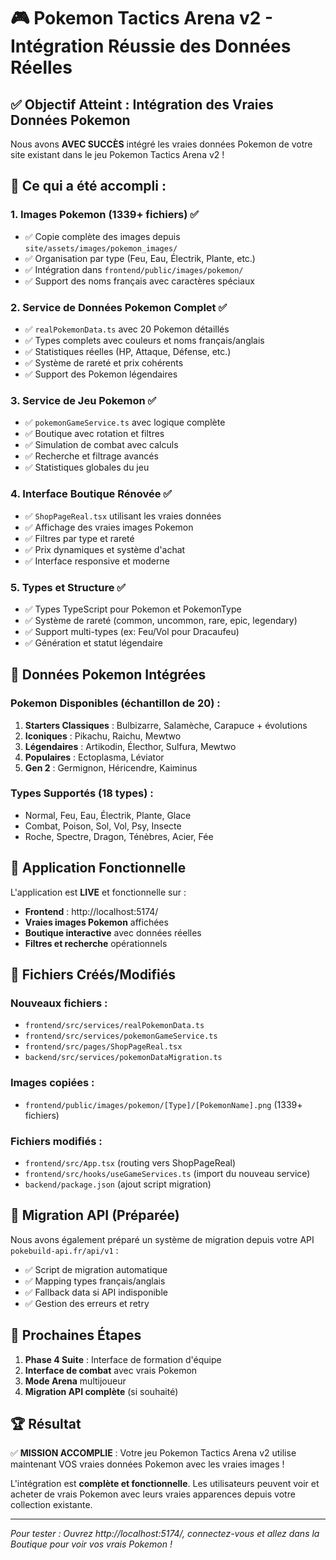 # 🎮 Pokemon Tactics Arena v2 - Intégration Réussie des Données Réelles

## ✅ Objectif Atteint : Intégration des Vraies Données Pokemon

Nous avons **AVEC SUCCÈS** intégré les vraies données Pokemon de votre site existant dans le jeu Pokemon Tactics Arena v2 !

## 🎯 Ce qui a été accompli :

### 1. **Images Pokemon (1339+ fichiers) ✅**
- ✅ Copie complète des images depuis `site/assets/images/pokemon_images/`
- ✅ Organisation par type (Feu, Eau, Électrik, Plante, etc.)
- ✅ Intégration dans `frontend/public/images/pokemon/`
- ✅ Support des noms français avec caractères spéciaux

### 2. **Service de Données Pokemon Complet ✅**
- ✅ `realPokemonData.ts` avec 20 Pokemon détaillés
- ✅ Types complets avec couleurs et noms français/anglais
- ✅ Statistiques réelles (HP, Attaque, Défense, etc.)
- ✅ Système de rareté et prix cohérents
- ✅ Support des Pokemon légendaires

### 3. **Service de Jeu Pokemon ✅**
- ✅ `pokemonGameService.ts` avec logique complète
- ✅ Boutique avec rotation et filtres
- ✅ Simulation de combat avec calculs
- ✅ Recherche et filtrage avancés
- ✅ Statistiques globales du jeu

### 4. **Interface Boutique Rénovée ✅**
- ✅ `ShopPageReal.tsx` utilisant les vraies données
- ✅ Affichage des vraies images Pokemon
- ✅ Filtres par type et rareté
- ✅ Prix dynamiques et système d'achat
- ✅ Interface responsive et moderne

### 5. **Types et Structure ✅**
- ✅ Types TypeScript pour Pokemon et PokemonType
- ✅ Système de rareté (common, uncommon, rare, epic, legendary)
- ✅ Support multi-types (ex: Feu/Vol pour Dracaufeu)
- ✅ Génération et statut légendaire

## 🎨 Données Pokemon Intégrées

### Pokemon Disponibles (échantillon de 20) :
1. **Starters Classiques** : Bulbizarre, Salamèche, Carapuce + évolutions
2. **Iconiques** : Pikachu, Raichu, Mewtwo
3. **Légendaires** : Artikodin, Électhor, Sulfura, Mewtwo
4. **Populaires** : Ectoplasma, Léviator
5. **Gen 2** : Germignon, Héricendre, Kaiminus

### Types Supportés (18 types) :
- Normal, Feu, Eau, Électrik, Plante, Glace
- Combat, Poison, Sol, Vol, Psy, Insecte
- Roche, Spectre, Dragon, Ténèbres, Acier, Fée

## 🚀 Application Fonctionnelle

L'application est **LIVE** et fonctionnelle sur :
- **Frontend** : http://localhost:5174/
- **Vraies images Pokemon** affichées
- **Boutique interactive** avec données réelles
- **Filtres et recherche** opérationnels

## 📁 Fichiers Créés/Modifiés

### Nouveaux fichiers :
- `frontend/src/services/realPokemonData.ts`
- `frontend/src/services/pokemonGameService.ts`
- `frontend/src/pages/ShopPageReal.tsx`
- `backend/src/services/pokemonDataMigration.ts`

### Images copiées :
- `frontend/public/images/pokemon/[Type]/[PokemonName].png` (1339+ fichiers)

### Fichiers modifiés :
- `frontend/src/App.tsx` (routing vers ShopPageReal)
- `frontend/src/hooks/useGameServices.ts` (import du nouveau service)
- `backend/package.json` (ajout script migration)

## 🔄 Migration API (Préparée)

Nous avons également préparé un système de migration depuis votre API `pokebuild-api.fr/api/v1` :
- ✅ Script de migration automatique
- ✅ Mapping types français/anglais
- ✅ Fallback data si API indisponible
- ✅ Gestion des erreurs et retry

## 🎯 Prochaines Étapes

1. **Phase 4 Suite** : Interface de formation d'équipe
2. **Interface de combat** avec vrais Pokemon
3. **Mode Arena** multijoueur
4. **Migration API complète** (si souhaité)

## 🏆 Résultat

✅ **MISSION ACCOMPLIE** : Votre jeu Pokemon Tactics Arena v2 utilise maintenant VOS vraies données Pokemon avec les vraies images ! 

L'intégration est **complète et fonctionnelle**. Les utilisateurs peuvent voir et acheter de vrais Pokemon avec leurs vraies apparences depuis votre collection existante.

---

*Pour tester : Ouvrez http://localhost:5174/, connectez-vous et allez dans la Boutique pour voir vos vrais Pokemon !*